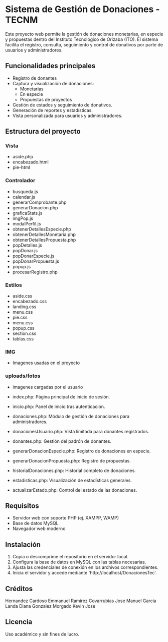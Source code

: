 # Sistema de Gestión de Donaciones - TECNM

Este proyecto web permite la gestión de donaciones monetarias, en especie y propuestas dentro del Instituto Tecnológico de Orizaba (ITO). El sistema facilita el registro, consulta, seguimiento y control de donativos por parte de usuarios y administradores.

## Funcionalidades principales

- Registro de donantes
- Captura y visualización de donaciones:
  - Monetarias
  - En especie
  - Propuestas de proyectos
- Gestión de estados y seguimiento de donativos.
- Generación de reportes y estadísticas.
- Vista personalizada para usuarios y administradores.

## Estructura del proyecto

### Vista
- aside.php
- encabezado.html
- pie-html


### Controlador
- busqueda.js
- calendar.js
- generarComprobante.php
- generarDonacion.php
- graficaStats.js
- imgPop.js
- modalPerfil.js
- obtenerDetallesEspecie.php
- obtenerDetallesMonetaria.php
- obtenerDetallesPropuesta.php
- popDetalles.js
- popDonar.js
- popDonarEspecie.js
- popDonarPropuesta.js
- popup.js
- procesarRegistro.php

### Estilos

- aside.css
- encabezado.css
- landing.css
- menu.css
- pie.css
- menu.css
- popup.css
- section.css
- tablas.css

### IMG

- Imagenes usadas en el proyecto

### uploads/fotos

- imagenes cargadas por el usuario

- index.php: Página principal de inicio de sesión.
- inicio.php: Panel de inicio tras autenticación.
- donaciones.php: Módulo de gestión de donaciones para administradores.
- donacionesUsuario.php: Vista limitada para donantes registrados.
- donantes.php: Gestión del padrón de donantes.
- generarDonacionEspecie.php: Registro de donaciones en especie.
- generarDonacionPropuesta.php: Registro de propuestas.
- historialDonaciones.php: Historial completo de donaciones.
- estadisticas.php: Visualización de estadísticas generales.
- actualizarEstado.php: Control del estado de las donaciones.

## Requisitos

- Servidor web con soporte PHP (ej. XAMPP, WAMP)
- Base de datos MySQL
- Navegador web moderno

## Instalación

1. Copia o descomprime el repositorio en el servidor local.
2. Configura la base de datos en MySQL con las tablas necesarias.
3. Ajusta las credenciales de conexión en los archivos correspondientes.
4. Inicia el servidor y accede mediante 'http://localhost/DonacionesTec'.

## Créditos
Hernandez Cardoso Emmanuel
Ramirez Covarrubias Jose Manuel
Garcia Landa Diana
Gonzalez Morgado Kevin Jose

## Licencia

Uso académico y sin fines de lucro.
